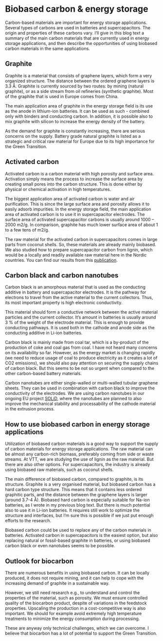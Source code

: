 # Biobased carbon & energy storage
Carbon-based materials are important for energy storage applications. Several types of carbons are used in batteries and supercapacitors. The origin and properties of these carbons vary. I’ll give in this blog text a summary of the main carbon materials that are currently used in energy storage applications, and then describe the opportunities of using biobased carbon materials in the same applications.

## Graphite
Graphite is a material that consists of graphene layers, which form a very organized structure. The distance between the ordered graphene layers is 3.3 Å. Graphite is currently sourced by two routes: by mining (natural graphite), or as a side stream from oil refineries (synthetic graphite). Most of the graphite that is used in Europe comes from China.

The main application area of graphite in the energy storage field is its use as the anode in lithium-ion batteries. It can be used as such - combined only with binders and conducting carbon. In addition, it is possible also to mix graphite with silicon to increase the energy density of the battery.

As the demand for graphite is constantly increasing, there are serious concerns on the supply. Battery grade natural graphite is listed as a strategic and critical raw material for Europe due to its high importance for the Green Transition. 

## Activated carbon
Activated carbon is a carbon material with high porosity and surface area. Activation simply means the process to increase the surface area by creating small pores into the carbon structure. This is done either by physical or chemical activation in high temperatures.

The biggest application area of activated carbon is water and air purification. This is since the large surface area and porosity allows it to easily adsorb impurities. In the energy storage field, the main application area of activated carbon is to use it in supercapacitor electrodes. The surface area of activated supercapacitor carbons is usually around 1000 – 2000 m2/g. In comparison, graphite has much lower surface area of about 1 to a few tens of m2/g.

The raw material for the activated carbon in supercapacitors comes in large parts from coconut shells. So, these materials are already mainly biobased. We also studied how to prepare supercapacitor carbon from lignin, which would be a locally and readily available raw material here in the Nordic countries. You can find our results from this [publication](https://link.springer.com/article/10.1007/s13399-023-04373-9).

## Carbon black and carbon nanotubes
Carbon black is an amorphous material that is used as the conducting additive in battery and supercapacitor electrodes. It is the pathway for electrons to travel from the active material to the current collectors. Thus, its most important property is high electronic conductivity.

This material should form a conductive network between the active material particles and the current collector. It’s amount in batteries is usually around 3 % of the weight of the electrode material. This is enough to provide conducting pathways. It is used both in the cathode and anode side as the conducting additive in Li-ion batteries.

Carbon black is mainly made from coal tar, which is a by-product of the production of coke and coal gas from coal. I have not heard many concerns on its availability so far. However, as the energy market is changing rapidly (we need to reduce usage of coal to produce electricity as it creates a lot of CO2 emissions), we should also pay attention on securing the supply chains of carbon black. But this seems to be not so urgent when compared to the other carbon-based battery materials.

Carbon nanotubes are either single-walled or multi-walled tubular graphene sheets. They can be used in combination with carbon black to improve the conductivity of the electrodes. We are using carbon nanotubes in our ongoing EU project [SOLiD](https://thesolidproject.eu/), where the nanotubes are planned to also improve the mechanical stability and processability of the cathode material in the extrusion process.

## How to use biobased carbon in energy storage applications
Utilization of biobased carbon materials is a good way to support the supply of carbon materials for energy storage applications. The raw material can be almost any carbon-rich biomass, preferably coming from side or waste streams. At VTT, we are studying the use of lignin as the raw material. But there are also other options. For supercapacitors, the industry is already using biobased raw materials, such as coconut shells. 

The main difference of biobased carbon, compared to graphite, is its structure. Graphite is a very organised material, but biobased carbon has a hard carbon type structure. This means that it contains less ordered graphitic parts, and the distance between the graphene layers is larger (around 3.7-4 Å). Biobased hard carbon is especially suitable for Na-ion batteries, as I wrote in my previous blog text. But there is much potential also to use it in Li-ion batteries. It requires still work to optimize the structure and interfaces, but I’m sure this is possible if we just put enough efforts to the research.

Biobased carbon could be used to replace any of the carbon materials in batteries. Activated carbon in supercapacitors is the easiest option, but also replacing natural or fossil-based graphite in batteries, or using biobased carbon black or even nanotubes seems to be possible.

## Outlook for biocarbon
There are numerous benefits in using biobased carbon. It can be locally produced, it does not require mining, and it can help to cope with the increasing demand of graphite in a sustainable way.

However, we still need research e.g., to understand and control the properties of the material, such as porosity. We must ensure controlled quality of the biocarbon product, despite of variations in the feedstock properties. Upscaling the production in a cost-competitive way is also important. We should for example avoid extremely high temperature treatments to minimize the energy consumption during processing.

These are anyway only technical challenges, which we can overcome. I believe that biocarbon has a lot of potential to support the Green Transition.
